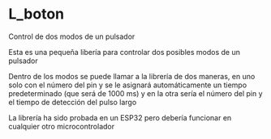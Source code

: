 # L_boton
Control de dos modos de un pulsador

Esta es una pequeña libería para controlar dos posibles modos de un pulsador

Dentro de los modos se puede llamar a la librería de dos maneras, en uno solo con el número del pin y 
se le asignará automáticamente un tiempo predeterminado (que será de 1000 ms) y en la otra sería el 
número del pin y el tiempo de detección del pulso largo

La librería ha sido probada en un ESP32 pero debería funcionar en cualquier otro microcontrolador

